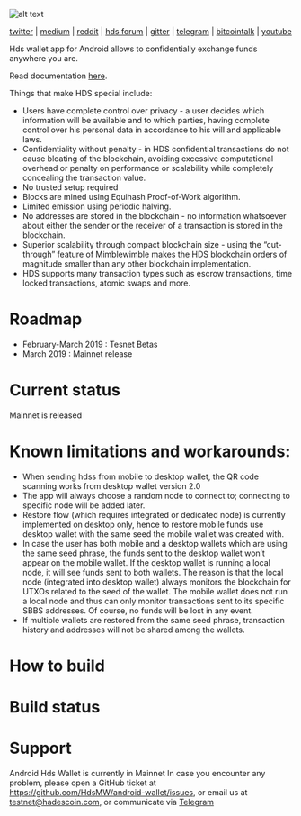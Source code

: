 ![alt text](https://forum.hadescoin.com/uploads/hadescoin_com/original/1X/261e2a2eba2b6c8aadae678673f9e8e09a78f5cf.png "Hds Logo")

[twitter](https://twitter.com/hdsprivacy) | [medium](https://medium.com/hadescoincom) | [reddit](https://www.reddit.com/r/hdsprivacy/) | [hds forum](http://forum.hadescoin.com) | [gitter](https://gitter.im/hdsprivacy/Lobby) | [telegram](https://t.me/HdsPrivacy) | [bitcointalk](https://bitcointalk.org/index.php?topic=5052151.0) | [youtube](https://www.youtube.com/channel/UCddqBnfSPWibf4f8OnEJm_w?)

Hds wallet app for Android allows to confidentially exchange funds anywhere you are.

Read documentation [here](https://documentation.hadescoin.com).

Things that make HDS special include:

* Users have complete control over privacy - a user decides which information will be available and to which parties, having complete control over his personal data in accordance to his will and applicable laws.
* Confidentiality without penalty - in HDS confidential transactions do not cause bloating of the blockchain, avoiding excessive computational overhead or penalty on performance or scalability while completely concealing the transaction value.
* No trusted setup required
* Blocks are mined using Equihash Proof-of-Work algorithm.
* Limited emission using periodic halving.
* No addresses are stored in the blockchain - no information whatsoever about either the sender or the receiver of a transaction is stored in the blockchain.
* Superior scalability through compact blockchain size - using the “cut-through” feature of Mimblewimble makes the HDS blockchain orders of magnitude smaller than any other blockchain implementation.
* HDS supports many transaction types such as escrow transactions, time locked transactions, atomic swaps and more.


# Roadmap
- February-March 2019    : Tesnet Betas
- March 2019       : Mainnet release

# Current status
Mainnet is released

# Known limitations and workarounds:
- When sending hdss from mobile to desktop wallet, the QR code scanning works from desktop wallet version 2.0
- The app will always choose a random node to connect to; connecting to specific node will be added later.
- Restore flow (which requires integrated or dedicated node) is currently implemented on desktop only, hence to restore mobile funds use desktop wallet with the same seed the mobile wallet was created with.
- In case the user has both mobile and a desktop wallets which are using the same seed phrase, the funds sent to the desktop wallet won’t appear on the mobile wallet. If the desktop wallet is running a local node, it will see funds sent to both wallets. The reason is that the local node (integrated into desktop wallet) always monitors the blockchain for UTXOs related to the seed of the wallet. The mobile wallet does not run a local node and thus can only monitor transactions sent to its specific SBBS addresses. Of course, no funds will be lost in any event.
- If multiple wallets are restored from the same seed phrase, transaction history and addresses will not be shared among the wallets.


# How to build

# Build status

# Support
Android Hds Wallet is currently in Mainnet In case you encounter any problem, please open a GitHub ticket at https://github.com/HdsMW/android-wallet/issues, or email us at testnet@hadescoin.com, or communicate via [Telegram](https://t.me/joinchat/DNuv_REgViDpHhj3U7ylxA)
